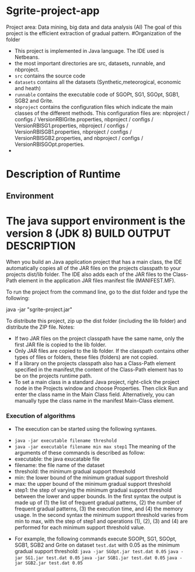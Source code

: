 # Sgrite-project-app
Project area: Data mining, big data and data analysis (AI) The goal of this project is the efficient extraction of gradual pattern.
#Organization of the folder 
- This project is implemented in Java language. The IDE used is Netbeans.
- the most important directories are src, datasets, runnable, and nbproject. 
- ``src`` contains the source code
- ``datasets`` contains all the datasets (Synthetic,meteorogical, economic and heath)
- ``runnable`` contains the executable code of SGOPt, SG1, SGOpt, SGB1, SGB2 and Grite.
- ``nbproject`` contains the configuration files which indicate the main classes of the different methods. This configuration files are:
nbproject / configs / VersionRBIGrite.properties,
nbproject / configs / VersionRBISG1.properties,
nbproject / configs / VersionRBISGB1.properties,
nbproject / configs / VersionRBISGB2.properties, and
nbproject / configs / VersionRBISGOpt.properties.
- 
# Description of Runtime
## Environment
The java support environment is the version 8 (JDK 8) 
BUILD OUTPUT DESCRIPTION
========================
When you build an Java application project that has a main class, the IDE
automatically copies all of the JAR
files on the projects classpath to your projects dist/lib folder. The IDE
also adds each of the JAR files to the Class-Path element in the application
JAR files manifest file (MANIFEST.MF).

To run the project from the command line, go to the dist folder and
type the following:

java -jar "sgrite-project.jar" 

To distribute this project, zip up the dist folder (including the lib folder)
and distribute the ZIP file.
Notes:

* If two JAR files on the project classpath have the same name, only the first
JAR file is copied to the lib folder.
* Only JAR files are copied to the lib folder.
If the classpath contains other types of files or folders, these files (folders)
are not copied.
* If a library on the projects classpath also has a Class-Path element
specified in the manifest,the content of the Class-Path element has to be on
the projects runtime path.
* To set a main class in a standard Java project, right-click the project node
in the Projects window and choose Properties. Then click Run and enter the
class name in the Main Class field. Alternatively, you can manually type the
class name in the manifest Main-Class element.
### Execution of algorithms
- The execution can be started using the following syntaxes.
* ``java -jar executable filename threshold``
* ``java -jar executable filename min max step1``
The meaning of the arguments of these commands is described as follow:
* executable: the java exucatable file
* filename: the file name of the dataset
* threshold: the minimum gradual support threshold
* min: the lower bound of the minimum gradual support threshold
* max: the upper bound of the minimum gradual support threshold
* step1: the step of varying the minimum gradual support threshold between the lower and upper bounds.
In the first syntax the output is made up of (1) the list of frequent gradual patterns, (2) the number of frequent gradual patterns, (3) the execution time, and (4) the memory usage. In the second syntax the minimum support threshold varies from min to max, with the step of step1 and operations (1), (2), (3) and (4) are performed for each minimum support threshold value.

- For example, the following commands execute SGOPt, SG1, SGOpt, SGB1, SGB2 and Grite on dataset  `test.dat` with 0.05 as the minimum gradual support threshold:
``java -jar SGOpt.jar test.dat 0.05``
``java -jar SG1.jar test.dat 0.05``
``java -jar SGB1.jar test.dat 0.05``
``java -jar SGB2.jar test.dat 0.05``
